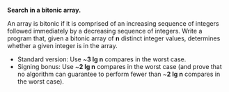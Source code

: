 **Search in a bitonic array.** 

An array is bitonic if it is comprised of an increasing sequence of integers followed immediately by a decreasing sequence of integers. Write a program that, given a bitonic array of **n** distinct integer values, determines whether a given integer is in the array.

* Standard version: Use ~**3 lg n** compares in the worst case.
* Signing bonus: Use ~**2 lg n** compares in the worst case (and prove that no algorithm can guarantee to perform fewer than ~**2 lg n** compares in the worst case).


